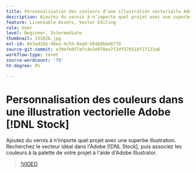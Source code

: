 ```yaml
---
title: Personnalisation des couleurs d'une illustration vectorielle Adobe [!DNL Stock]
description: Ajoutez du vernis à n’importe quel projet avec une superbe illustration. Recherchez le vecteur idéal dans Adobe [!DNL Stock], puis associez les couleurs à la palette de votre projet à l'aide d'Adobe Illustrator
feature: Licensable Assets, Vector Editing
role: User
level: Beginner, Intermediate
thumbnail: 331826.jpg
exl-id: 8e3ad18a-48ea-4c5d-8ea0-50ab0bbe6779
source-git-commit: e39efe0f7afc4e3e970ea7f2df57b51bf17123a6
workflow-type: tm+mt
source-wordcount: '70'
ht-degree: 0%

---
```


# Personnalisation des couleurs dans une illustration vectorielle Adobe [!DNL Stock]

Ajoutez du vernis à n’importe quel projet avec une superbe illustration. Recherchez le vecteur idéal dans l&#39;Adobe [!DNL Stock], puis associez les couleurs à la palette de votre projet à l&#39;aide d&#39;Adobe Illustrator.

>[!VIDEO](https://video.tv.adobe.com/v/331826?hidetitle=true)
